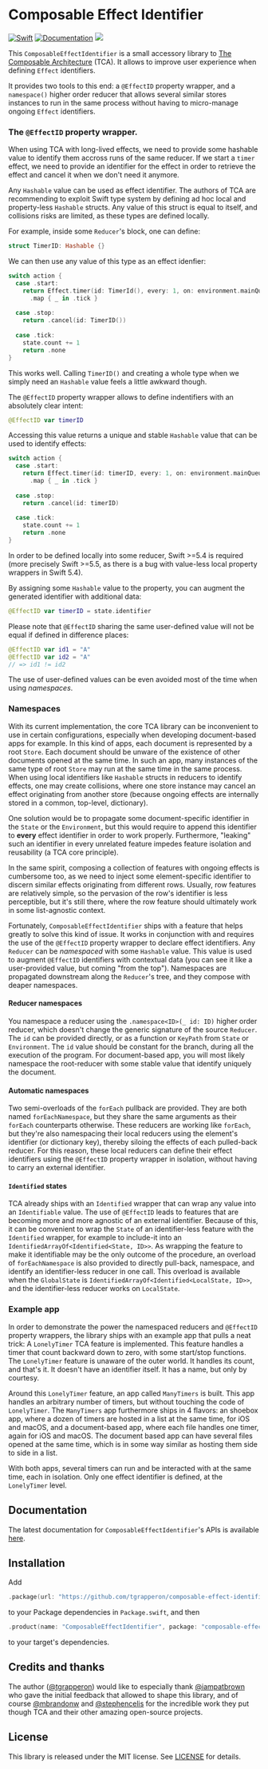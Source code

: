 # Composable Effect Identifier
[![Swift](https://github.com/tgrapperon/composable-effect-identifier/actions/workflows/swift.yml/badge.svg?branch=main)](https://github.com/tgrapperon/composable-effect-identifier/actions/workflows/swift.yml)
[![Documentation](https://github.com/tgrapperon/composable-effect-identifier/actions/workflows/documentation.yml/badge.svg)](https://github.com/tgrapperon/composable-effect-identifier/actions/workflows/documentation.yml)
[![](https://img.shields.io/endpoint?url=https%3A%2F%2Fswiftpackageindex.com%2Fapi%2Fpackages%2Ftgrapperon%2Fcomposable-effect-identifier%2Fbadge%3Ftype%3Dswift-versions)](https://swiftpackageindex.com/tgrapperon/composable-effect-identifier)

This `ComposableEffectIdentifier` is a small accessory library to [The Composable Architecture](https://github.com/pointfreeco/swift-composable-architecture) (TCA). It allows to improve user experience when defining `Effect` identifiers.

It provides two tools to this end: a `@EffectID` property wrapper, and a `namespace()` higher order reducer that allows several similar stores instances to run in the same process without having to micro-manage ongoing `Effect` identifiers.

### The `@EffectID` property wrapper.
When using TCA with long-lived effects, we need to provide some hashable value to identify them accross runs of the same reducer. If we start a `timer` effect, we need to provide an identifier for the effect in order to retrieve the effect and cancel it when we don't need it anymore.

Any `Hashable` value can be used as effect identifier. The authors of TCA are recommending to exploit Swift type system by defining ad hoc local and property-less `Hashable` structs. Any value of this struct is equal to itself, and collisions risks are limited, as these types are defined locally.

For example, inside some `Reducer`'s block, one can define:
```swift
struct TimerID: Hashable {}
```
We can then use any value of this type as an effect idenfier:
```swift
switch action {
  case .start:
    return Effect.timer(id: TimerId(), every: 1, on: environment.mainQueue)
      .map { _ in .tick }
      
  case .stop:
    return .cancel(id: TimerID())
   
  case .tick:
    state.count += 1
    return .none
}
```

This works well. Calling `TimerID()` and creating a whole type when we simply need an `Hashable` value feels a little awkward though.

The `@EffectID` property wrapper allows to define indentifiers with an absolutely clear intent:
```swift
@EffectID var timerID
```
Accessing this value returns a unique and stable `Hashable` value that can be used to identify effects:
```swift
switch action {
  case .start:
    return Effect.timer(id: timerID, every: 1, on: environment.mainQueue)
      .map { _ in .tick }
      
  case .stop:
    return .cancel(id: timerID)
   
  case .tick:
    state.count += 1
    return .none
}
```

In order to be defined locally into some reducer, Swift >=5.4 is required (more precisely Swift >=5.5, as there is a bug with value-less local property wrappers in Swift 5.4).

By assigning some `Hashable` value to the property, you can augment the generated identifier with additional data:
```swift
@EffectID var timerID = state.identifier
```
Please note that `@EffectID` sharing the same user-defined value will not be equal if defined in difference places:
```swift
@EffectID var id1 = "A"
@EffectID var id2 = "A"
// => id1 != id2
```
The use of user-defined values can be even avoided most of the time when using _namespaces_.

### Namespaces
With its current implementation, the core TCA library can be inconvenient to use in certain configurations, especially when developing document-based apps for example. In this kind of apps, each document is represented by a root `Store`. Each document should be unware of the existence of other documents opened at the same time. In such an app, many instances of the same type of root `Store` may run at the same time in the same process. When using local identifiers like `Hashable` structs in reducers to identify effects, one may create collisions, where one store instance may cancel an effect originating from another store (because ongoing effects are internally stored in a common, top-level, dictionary). 

One solution would be to propagate some document-specific identifier in the `State` or the `Environment`, but this would require to append this identifier to **every** effect identifier in order to work properly. Furthermore, "leaking" such an identifier in every unrelated feature impedes feature isolation and reusability (a TCA core principle).

In the same spirit, composing a collection of features with ongoing effects is cumbersome too, as we need to inject some element-specific identifier to discern similar effects originating from different rows. Usually, row features are relatively simple, so the pervasion of the row's identifier is less perceptible, but it's still there, where the row feature should ultimately work in some list-agnostic context.

Fortunately, `ComposableEffectIdentifier` ships with a feature that helps greatly to solve this kind of issue. It works in conjunction with and requires the use of the `@EffectID` property wrapper to declare effect identifiers. Any `Reducer` can be _namespaced_ with some `Hashable` value. This value is used to augment `@EffectID` identifiers with contextual data (you can see it like a user-provided value, but coming "from the top"). Namespaces are propagated downstream along the `Reducer`'s tree, and they compose with deaper namespaces.

#### Reducer namespaces
You namespace a reducer using the `.namespace<ID>(_ id: ID)` higher order reducer, which doesn't change the generic signature of the source `Reducer`. The `id` can be provided directly, or as a function or `KeyPath` from `State` or `Environment`. The `id` value should be constant for the branch, during all the execution of the program. For document-based app, you will most likely namespace the root-reducer with some stable value that identify uniquely the document.

#### Automatic namespaces
Two semi-overloads of the `forEach` pullback are provided. They are both named `forEachNamespace`, but they share the same arguments as their `forEach` counterparts otherwise. These reducers are working like `forEach`, but they're also namespacing their local reducers using the element's identifier (or dictionary key), thereby siloing the effects of each pulled-back reducer. For this reason, these local reducers can define their effect identifiers using the `@EffectID` property wrapper in isolation, without having to carry an external identifier.

#### `Identified` states
TCA already ships with an `Identified` wrapper that can wrap any value into an `Identifiable` value. The use of `@EffectID` leads to features that are becoming more and more agnostic of an external identifier. Because of this, it can be convenient to wrap the `State` of an identifier-less feature with the `Identified` wrapper, for example to include-it into an `IdentifiedArrayOf<Identified<State, ID>>`. As wrapping the feature to make it identifiable may be the only outcome of the procedure, an overload of `forEachNamespace` is also provided to directly pull-back, namespace, and identify an identifier-less reducer in one call. This overload is available when the `GlobalState` is `IdentifiedArrayOf<Identified<LocalState, ID>>`, and the identifier-less reducer works on `LocalState`.

### Example app
In order to demonstrate the power the namespaced reducers and `@EffectID` property wrappers, the library ships with an example app that pulls a neat trick: A `LonelyTimer` TCA feature is implemented. This feature handles a timer that count backward down to zero, with some start/stop functions. The `LonelyTimer` feature is unaware of the outer world. It handles its count, and that's it. It doesn't have an identifier itself. It has a name, but only by courtesy.

Around this `LonelyTimer` feature, an app called `ManyTimers` is built. This app handles an arbitrary number of timers, but without touching the code of `LonelyTimer`. The `ManyTimers` app furthermore ships in 4 flavors: an shoebox app, where a dozen of timers are hosted in a list at the same time, for iOS and macOS, and a document-based app, where each file handles one timer, again for iOS and macOS. The document based app can have several files opened at the same time, which is in some way similar as hosting them side to side in a list.

With both apps, several timers can run and be interacted with at the same time, each in isolation. Only one effect identifier is defined, at the `LonelyTimer` level.

## Documentation
The latest documentation for `ComposableEffectIdentifier`'s APIs is available [here](https://github.com/tgrapperon/composable-effect-identifier/wiki).

## Installation
Add 
```swift
.package(url: "https://github.com/tgrapperon/composable-effect-identifier", from: "0.0.1")
```
to your Package dependencies in `Package.swift`, and then
```swift
.product(name: "ComposableEffectIdentifier", package: "composable-effect-identifier")
```
to your target's dependencies.

## Credits and thanks
The author ([@tgrapperon](https://github.com/tgrapperon)) would like to especially thank [@iampatbrown](https://github.com/iampatbrown) who gave the initial feedback that allowed to shape this library, and of course [@mbrandonw](https://github.com/mbrandonw) and [@stephencelis](https://github.com/stephencelis) for the incredible work they put though TCA and their other amazing open-source projects.

## License

This library is released under the MIT license. See [LICENSE](https://github.com/tgrapperon/composable-effect-identifier/blob/main/LICENSE) for details.
